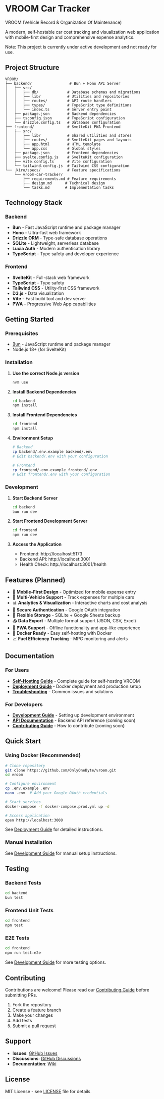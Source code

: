 # VROOM Car Tracker

VROOM (Vehicle Record & Organization Of Maintenance) 

A modern, self-hostable car cost tracking and visualization web application with mobile-first design and comprehensive expense analytics.

Note: This project is currently under active development and not ready for use.

## Project Structure

```
VROOM/
├── backend/                 # Bun + Hono API Server
│   ├── src/
│   │   ├── db/             # Database schemas and migrations
│   │   ├── lib/            # Utilities and repositories
│   │   ├── routes/         # API route handlers
│   │   ├── types/          # TypeScript type definitions
│   │   └── index.ts        # Server entry point
│   ├── package.json        # Backend dependencies
│   ├── tsconfig.json       # TypeScript configuration
│   └── drizzle.config.ts   # Database configuration
├── frontend/               # SvelteKit PWA Frontend
│   ├── src/
│   │   ├── lib/            # Shared utilities and stores
│   │   ├── routes/         # SvelteKit pages and layouts
│   │   ├── app.html        # HTML template
│   │   └── app.css         # Global styles
│   ├── package.json        # Frontend dependencies
│   ├── svelte.config.js    # SvelteKit configuration
│   ├── vite.config.ts      # Vite configuration
│   └── tailwind.config.js  # Tailwind CSS configuration
└── .kiro/specs/            # Feature specifications
    └── vroom-car-tracker/
        ├── requirements.md # Feature requirements
        ├── design.md      # Technical design
        └── tasks.md       # Implementation tasks
```

## Technology Stack

### Backend
- **Bun** - Fast JavaScript runtime and package manager
- **Hono** - Ultra-fast web framework
- **Drizzle ORM** - Type-safe database operations
- **SQLite** - Lightweight, serverless database
- **Lucia Auth** - Modern authentication library
- **TypeScript** - Type safety and developer experience

### Frontend
- **SvelteKit** - Full-stack web framework
- **TypeScript** - Type safety
- **Tailwind CSS** - Utility-first CSS framework
- **D3.js** - Data visualization
- **Vite** - Fast build tool and dev server
- **PWA** - Progressive Web App capabilities

## Getting Started

### Prerequisites
- [Bun](https://bun.sh/) - JavaScript runtime and package manager
- Node.js 18+ (for SvelteKit)

### Installation

1. **Use the correct Node.js version**
   ```bash
   nvm use
   ```

2. **Install Backend Dependencies**
   ```bash
   cd backend
   npm install
   ```

3. **Install Frontend Dependencies**
   ```bash
   cd frontend
   npm install
   ```

4. **Environment Setup**
   ```bash
   # Backend
   cp backend/.env.example backend/.env
   # Edit backend/.env with your configuration
   
   # Frontend
   cp frontend/.env.example frontend/.env
   # Edit frontend/.env with your configuration
   ```

### Development

1. **Start Backend Server**
   ```bash
   cd backend
   bun run dev
   ```

2. **Start Frontend Development Server**
   ```bash
   cd frontend
   npm run dev
   ```

3. **Access the Application**
   - Frontend: http://localhost:5173
   - Backend API: http://localhost:3001
   - Health Check: http://localhost:3001/health

## Features (Planned)

- 📱 **Mobile-First Design** - Optimized for mobile expense entry
- 🚗 **Multi-Vehicle Support** - Track expenses for multiple cars
- 📊 **Analytics & Visualization** - Interactive charts and cost analysis
- 🔐 **Secure Authentication** - Google OAuth integration
- 💾 **Flexible Storage** - SQLite + Google Sheets backup
- 📤 **Data Export** - Multiple format support (JSON, CSV, Excel)
- 🔄 **PWA Support** - Offline functionality and app-like experience
- 🐳 **Docker Ready** - Easy self-hosting with Docker
- 📈 **Fuel Efficiency Tracking** - MPG monitoring and alerts

## Documentation

### For Users
- **[Self-Hosting Guide](docs/SELF_HOSTING_GUIDE.md)** - Complete guide for self-hosting VROOM
- **[Deployment Guide](DEPLOYMENT.md)** - Docker deployment and production setup
- **[Troubleshooting](docs/TROUBLESHOOTING.md)** - Common issues and solutions

### For Developers
- **[Development Guide](docs/DEVELOPMENT.md)** - Setting up development environment
- **[API Documentation](docs/API.md)** - Backend API reference (coming soon)
- **[Contributing Guide](CONTRIBUTING.md)** - How to contribute (coming soon)

## Quick Start

### Using Docker (Recommended)

```bash
# Clone repository
git clone https://github.com/OnlyOneByte/vroom.git
cd vroom

# Configure environment
cp .env.example .env
nano .env  # Add your Google OAuth credentials

# Start services
docker-compose -f docker-compose.prod.yml up -d

# Access application
open http://localhost:3000
```

See [Deployment Guide](DEPLOYMENT.md) for detailed instructions.

### Manual Installation

See [Development Guide](docs/DEVELOPMENT.md) for manual setup instructions.

## Testing

### Backend Tests
```bash
cd backend
bun test
```

### Frontend Unit Tests
```bash
cd frontend
npm test
```

### E2E Tests
```bash
cd frontend
npm run test:e2e
```

See [Development Guide](docs/DEVELOPMENT.md#testing) for more testing options.

## Contributing

Contributions are welcome! Please read our [Contributing Guide](CONTRIBUTING.md) before submitting PRs.

1. Fork the repository
2. Create a feature branch
3. Make your changes
4. Add tests
5. Submit a pull request

## Support

- **Issues**: [GitHub Issues](https://github.com/your-username/vroom/issues)
- **Discussions**: [GitHub Discussions](https://github.com/your-username/vroom/discussions)
- **Documentation**: [Wiki](https://github.com/your-username/vroom/wiki)

## License

MIT License - see [LICENSE](LICENSE) file for details.